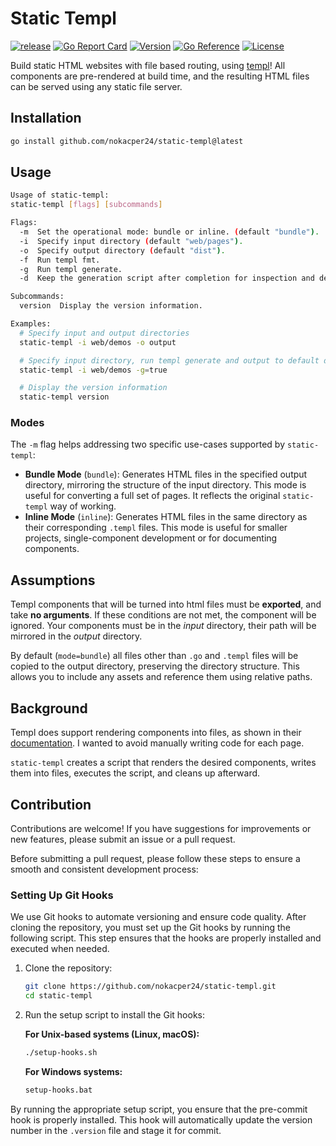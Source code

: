# Static Templ

[![release](https://github.com/nokacper24/static-templ/actions/workflows/release.yml/badge.svg)](https://github.com/nokacper24/static-templ/actions/workflows/release.yml)
[![Go Report Card](https://goreportcard.com/badge/github.com/nokacper24/static-templ)](https://goreportcard.com/report/github.com/nokacper24/static-templ)
[![Version](https://badge.fury.io/gh/nokacper24%2Fstatic-templ.svg)](https://badge.fury.io/gh/nokacper24%2Fstatic-templ)
[![Go Reference](https://pkg.go.dev/badge/github.com/nokacper24/static-templ/.svg)](https://pkg.go.dev/github.com/nokacper24/static-templ/)
[![License](https://img.shields.io/github/license/nokacper24/static-templ)](https://github.com/nokacper24/static-templ/blob/main/LICENSE)

Build static HTML websites with file based routing, using [templ](https://github.com/a-h/templ)! All components are pre-rendered at build time, and the resulting HTML files can be served using any static file server.

## Installation

```bash
go install github.com/nokacper24/static-templ@latest
```

## Usage

```bash
Usage of static-templ:
static-templ [flags] [subcommands]

Flags:
  -m  Set the operational mode: bundle or inline. (default "bundle").
  -i  Specify input directory (default "web/pages").
  -o  Specify output directory (default "dist").
  -f  Run templ fmt.
  -g  Run templ generate.
  -d  Keep the generation script after completion for inspection and debugging.

Subcommands:
  version  Display the version information.

Examples:
  # Specify input and output directories
  static-templ -i web/demos -o output

  # Specify input directory, run templ generate and output to default directory
  static-templ -i web/demos -g=true

  # Display the version information
  static-templ version
```

### Modes

The `-m` flag helps addressing two specific use-cases supported by `static-templ`:

- **Bundle Mode** (`bundle`): Generates HTML files in the specified output directory, mirroring the structure of the input directory. This mode is useful for converting a full set of pages. It reflects the original `static-templ` way of working.
- **Inline Mode** (`inline`): Generates HTML files in the same directory as their corresponding `.templ` files. This mode is useful for smaller projects, single-component development or for documenting components.

## Assumptions

Templ components that will be turned into html files must be **exported**, and take **no arguments**. If these conditions are not met, the component will be ignored. Your components must be in the *input* directory, their path will be mirrored in the *output* directory.

By default (`mode=bundle`) all files other than `.go` and `.templ` files will be copied to the output directory, preserving the directory structure. This allows you to include any assets and reference them using relative paths.

## Background

Templ does support rendering components into files, as shown in their [documentation](https://templ.guide/static-rendering/generating-static-html-files-with-templ/). I wanted to avoid manually writing code for each page.

`static-templ` creates a script that renders the desired components, writes them into files, executes the script, and cleans up afterward.

## Contribution

Contributions are welcome! If you have suggestions for improvements or new features, please submit an issue or a pull request.

Before submitting a pull request, please follow these steps to ensure a smooth and consistent development process:

### Setting Up Git Hooks

We use Git hooks to automate versioning and ensure code quality. After cloning the repository, you must set up the Git hooks by running the following script. This step ensures that the hooks are properly installed and executed when needed.

1. Clone the repository:

    ```bash
    git clone https://github.com/nokacper24/static-templ.git
    cd static-templ
    ```

2. Run the setup script to install the Git hooks:

    **For Unix-based systems (Linux, macOS):**

    ```bash
    ./setup-hooks.sh
    ```

    **For Windows systems:**

    ```cmd
    setup-hooks.bat
    ```

By running the appropriate setup script, you ensure that the pre-commit hook is properly installed. This hook will automatically update the version number in the `.version` file and stage it for commit.
